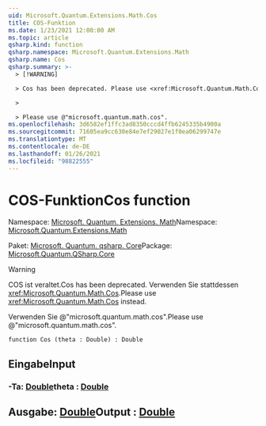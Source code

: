 ```yaml
---
uid: Microsoft.Quantum.Extensions.Math.Cos
title: COS-Funktion
ms.date: 1/23/2021 12:00:00 AM
ms.topic: article
qsharp.kind: function
qsharp.namespace: Microsoft.Quantum.Extensions.Math
qsharp.name: Cos
qsharp.summary: >-
  > [!WARNING]

  > Cos has been deprecated. Please use <xref:Microsoft.Quantum.Math.Cos> instead.

  >

  > Please use @"microsoft.quantum.math.cos".
ms.openlocfilehash: 3d6582ef1ffc3ad8350cccd4ffb6245335b4900a
ms.sourcegitcommit: 71605ea9cc630e84e7ef29027e1f0ea06299747e
ms.translationtype: MT
ms.contentlocale: de-DE
ms.lasthandoff: 01/26/2021
ms.locfileid: "98822555"
---
```

# <a name="cos-function"></a><span data-ttu-id="59dd8-102">COS-Funktion</span><span class="sxs-lookup"><span data-stu-id="59dd8-102">Cos function</span></span>

<span data-ttu-id="59dd8-103">Namespace: [Microsoft. Quantum. Extensions. Math](xref:Microsoft.Quantum.Extensions.Math)</span><span class="sxs-lookup"><span data-stu-id="59dd8-103">Namespace: [Microsoft.Quantum.Extensions.Math](xref:Microsoft.Quantum.Extensions.Math)</span></span>

<span data-ttu-id="59dd8-104">Paket: [Microsoft. Quantum. qsharp. Core](https://nuget.org/packages/Microsoft.Quantum.QSharp.Core)</span><span class="sxs-lookup"><span data-stu-id="59dd8-104">Package: [Microsoft.Quantum.QSharp.Core](https://nuget.org/packages/Microsoft.Quantum.QSharp.Core)</span></span>


> [!WARNING]
> <span data-ttu-id="59dd8-105">COS ist veraltet.</span><span class="sxs-lookup"><span data-stu-id="59dd8-105">Cos has been deprecated.</span></span> <span data-ttu-id="59dd8-106">Verwenden Sie stattdessen <xref:Microsoft.Quantum.Math.Cos>.</span><span class="sxs-lookup"><span data-stu-id="59dd8-106">Please use <xref:Microsoft.Quantum.Math.Cos> instead.</span></span>
>
> <span data-ttu-id="59dd8-107">Verwenden Sie @"microsoft.quantum.math.cos".</span><span class="sxs-lookup"><span data-stu-id="59dd8-107">Please use @"microsoft.quantum.math.cos".</span></span>



```qsharp
function Cos (theta : Double) : Double
```


## <a name="input"></a><span data-ttu-id="59dd8-108">Eingabe</span><span class="sxs-lookup"><span data-stu-id="59dd8-108">Input</span></span>

### <a name="theta--double"></a><span data-ttu-id="59dd8-109">-Ta: [Double](xref:microsoft.quantum.lang-ref.double)</span><span class="sxs-lookup"><span data-stu-id="59dd8-109">theta : [Double](xref:microsoft.quantum.lang-ref.double)</span></span>





## <a name="output--double"></a><span data-ttu-id="59dd8-110">Ausgabe: [Double](xref:microsoft.quantum.lang-ref.double)</span><span class="sxs-lookup"><span data-stu-id="59dd8-110">Output : [Double](xref:microsoft.quantum.lang-ref.double)</span></span>

